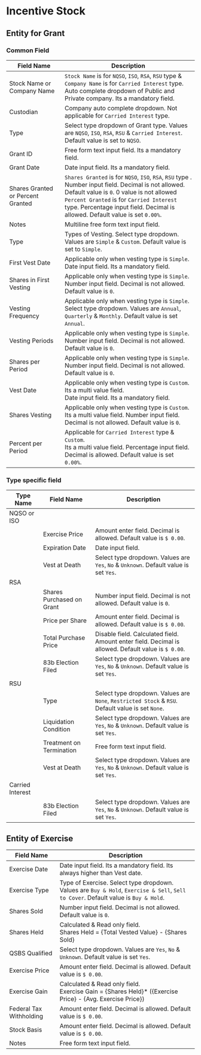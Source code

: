 # Incentive Stock

## Entity for Grant

### Common Field

| Field Name                        | **Description**                                              |
| --------------------------------- | ------------------------------------------------------------ |
| Stock Name or Company Name        | `Stock Name` is for `NQSO`, `ISO`, `RSA`, `RSU` type & `Company Name` is  for `Carried Interest` type. <br />Auto complete dropdown of Public and Private company. Its a mandatory field. |
| Custodian                         | Company auto complete dropdown. Not applicable for `Carried Interest` type. |
| Type                              | Select type dropdown of Grant type. Values are `NQSO`, `ISO`, `RSA`, `RSU` & `Carried Interest`. Default value is set to `NQSO`. |
| Grant ID                          | Free form text input field. Its a mandatory field.           |
| Grant Date                        | Date input field. Its a mandatory field.                     |
| Shares Granted or Percent Granted | `Shares Granted` is for `NQSO`, `ISO`, `RSA`, `RSU` type . Number input field. Decimal is not allowed. Default value is `0`. 0 value is not allowed<br />`Percent Granted` is  for `Carried Interest` type. Percentage input field. Decimal is allowed. Default value is set `0.00%`. |
| Notes                             | Multiline free form text input field.                        |
| Type                              | Types of Vesting. Select type dropdown. Values are `Simple` & `Custom`. Default value is set to `Simple`. |
| First Vest Date                   | Applicable only when vesting type is `Simple`.<br />Date input field. Its a mandatory field. |
| Shares in First Vesting           | Applicable only when vesting type is `Simple`.<br />Number input field. Decimal is not allowed. Default value is `0`. |
| Vesting Frequency                 | Applicable only when vesting type is `Simple`.<br />Select type dropdown. Values are `Annual`, `Quarterly` & `Monthly`. Default value is set `Annual`. |
| Vesting Periods                   | Applicable only when vesting type is `Simple`.<br />Number input field. Decimal is not allowed. Default value is `0`. |
| Shares per Period                 | Applicable only when vesting type is `Simple`.<br />Number input field. Decimal is not allowed. Default value is `0`. |
| Vest Date                         | Applicable only when vesting type is `Custom`. Its a multi value field.<br />Date input field. Its a mandatory field. |
| Shares Vesting                    | Applicable only when vesting type is `Custom`.<br />Its a multi value field. Number input field. Decimal is not allowed. Default value is `0`. |
| Percent per Period                | Applicable for `Carried Interest` type & `Custom`. <br />Its a multi value field. Percentage input field. Decimal is allowed. Default value is set `0.00%`. |

### Type specific field

| Type Name        | Field Name                | Description                                                  |
| ---------------- | ------------------------- | ------------------------------------------------------------ |
| NQSO or ISO      |                           |                                                              |
|                  | Exercise Price            | Amount enter field. Decimal is allowed. Default value is `$ 0.00`. |
|                  | Expiration Date           | Date input field.                                            |
|                  | Vest at Death             | Select type dropdown. Values are `Yes`, `No` & `Unknown`. Default value is set `Yes`. |
| RSA              |                           |                                                              |
|                  | Shares Purchased on Grant | Number input field. Decimal is not allowed. Default value is `0`. |
|                  | Price per Share           | Amount enter field. Decimal is allowed. Default value is `$ 0.00`. |
|                  | Total Purchase Price      | Disable field. Calculated field. <br />Amount enter field. Decimal is allowed. Default value is `$ 0.00`. |
|                  | 83b Election Filed        | Select type dropdown. Values are `Yes`, `No` & `Unknown`. Default value is set `Yes`. |
| RSU              |                           |                                                              |
|                  | Type                      | Select type dropdown. Values are `None`, `Restricted Stock` & `RSU`. Default value is set `None`. |
|                  | Liquidation Condition     | Select type dropdown. Values are `Yes`, `No` & `Unknown`. Default value is set `Yes`. |
|                  | Treatment on Termination  | Free form text input field.                                  |
|                  | Vest at Death             | Select type dropdown. Values are `Yes`, `No` & `Unknown`. Default value is set `Yes`. |
| Carried Interest |                           |                                                              |
|                  | 83b Election Filed        | Select type dropdown. Values are `Yes`, `No` & `Unknown`. Default value is set `Yes`. |





## Entity of Exercise

| Field Name              | Description                                                  |
| ----------------------- | ------------------------------------------------------------ |
| Exercise Date           | Date input field. Its a mandatory field. Its always higher than Vest date. |
| Exercise Type           | Type of Exercise. Select type dropdown. Values are `Buy & Hold`, `Exercise & Sell`, `Sell to Cover`. Default value is `Buy & Hold`. |
| Shares Sold             | Number input field. Decimal is not allowed. Default value is `0`. |
| Shares Held             | Calculated & Read only field. <br />Shares Held = {Total Vested Value} - {Shares Sold} |
| QSBS Qualified          | Select type dropdown. Values are `Yes`, `No` & `Unknown`. Default value is set `Yes`. |
| Exercise Price          | Amount enter field. Decimal is allowed. Default value is `$ 0.00`. |
| Exercise Gain           | Calculated & Read only field. <br />Exercise Gain = {Shares Held}* ({Exercise Price} - {Avg. Exercise Price}) |
| Federal Tax Withholding | Amount enter field. Decimal is allowed. Default value is `$ 0.00`. |
| Stock Basis             | Amount enter field. Decimal is allowed. Default value is `$ 0.00`. |
| Notes                   | Free form text input field.                                  |

